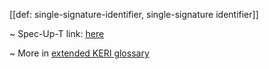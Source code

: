 [[def: single-signature-identifier, single-signature identifier]]

~ Spec-Up-T link: <a href='https://weboftrust.github.io/WOT-terms/docs/glossary/single-signature-identifier'>here</a>

~ More in <a href="https://weboftrust.github.io/WOT-terms/docs/glossary/single-signature-identifier">extended KERI glossary</a>
